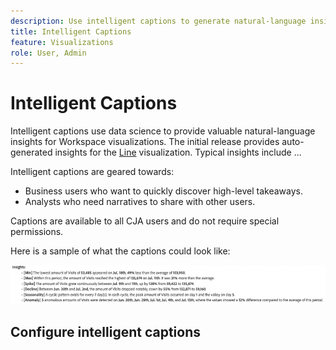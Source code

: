```yaml
---
description: Use intelligent captions to generate natural-language insights to quickly surface trends within visualizations.
title: Intelligent Captions
feature: Visualizations
role: User, Admin
---
```


# Intelligent Captions

Intelligent captions use data science to provide valuable natural-language insights for Workspace visualizations. The initial release provides auto-generated insights for the [Line](line.md) visualization. Typical insights include ...

Intelligent captions are geared towards:

* Business users who want to quickly discover high-level takeaways.
* Analysts who need narratives to share with other users.

Captions are available to all CJA users and do not require special permissions. 

Here is a sample of what the captions could look like:

![Captions](assets/captions.png)

## Configure intelligent captions




